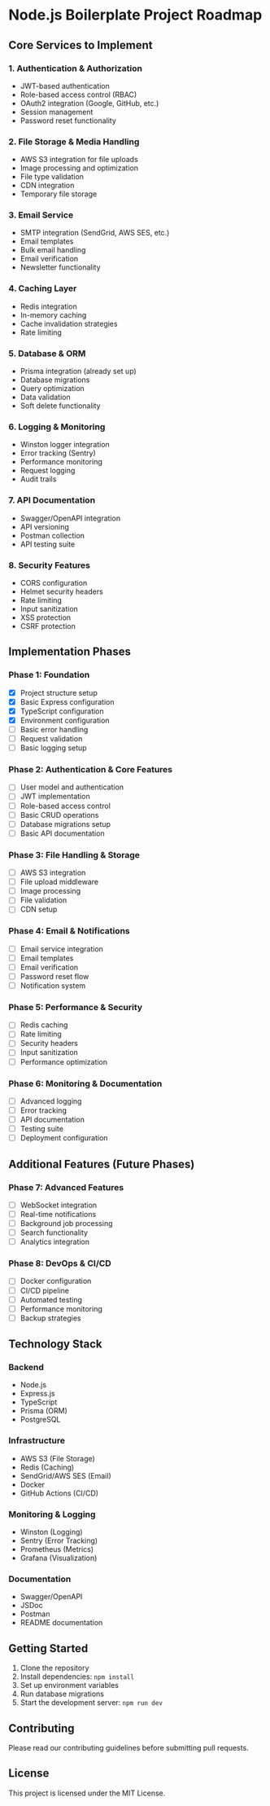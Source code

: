 # Node.js Boilerplate Project Roadmap

## Core Services to Implement

### 1. Authentication & Authorization
- JWT-based authentication
- Role-based access control (RBAC)
- OAuth2 integration (Google, GitHub, etc.)
- Session management
- Password reset functionality

### 2. File Storage & Media Handling
- AWS S3 integration for file uploads
- Image processing and optimization
- File type validation
- CDN integration
- Temporary file storage

### 3. Email Service
- SMTP integration (SendGrid, AWS SES, etc.)
- Email templates
- Bulk email handling
- Email verification
- Newsletter functionality

### 4. Caching Layer
- Redis integration
- In-memory caching
- Cache invalidation strategies
- Rate limiting

### 5. Database & ORM
- Prisma integration (already set up)
- Database migrations
- Query optimization
- Data validation
- Soft delete functionality

### 6. Logging & Monitoring
- Winston logger integration
- Error tracking (Sentry)
- Performance monitoring
- Request logging
- Audit trails

### 7. API Documentation
- Swagger/OpenAPI integration
- API versioning
- Postman collection
- API testing suite

### 8. Security Features
- CORS configuration
- Helmet security headers
- Rate limiting
- Input sanitization
- XSS protection
- CSRF protection

## Implementation Phases

### Phase 1: Foundation
- [x] Project structure setup
- [x] Basic Express configuration
- [x] TypeScript configuration
- [x] Environment configuration
- [ ] Basic error handling
- [ ] Request validation
- [ ] Basic logging setup

### Phase 2: Authentication & Core Features
- [ ] User model and authentication
- [ ] JWT implementation
- [ ] Role-based access control
- [ ] Basic CRUD operations
- [ ] Database migrations setup
- [ ] Basic API documentation

### Phase 3: File Handling & Storage
- [ ] AWS S3 integration
- [ ] File upload middleware
- [ ] Image processing
- [ ] File validation
- [ ] CDN setup

### Phase 4: Email & Notifications
- [ ] Email service integration
- [ ] Email templates
- [ ] Email verification
- [ ] Password reset flow
- [ ] Notification system

### Phase 5: Performance & Security
- [ ] Redis caching
- [ ] Rate limiting
- [ ] Security headers
- [ ] Input sanitization
- [ ] Performance optimization

### Phase 6: Monitoring & Documentation
- [ ] Advanced logging
- [ ] Error tracking
- [ ] API documentation
- [ ] Testing suite
- [ ] Deployment configuration

## Additional Features (Future Phases)

### Phase 7: Advanced Features
- [ ] WebSocket integration
- [ ] Real-time notifications
- [ ] Background job processing
- [ ] Search functionality
- [ ] Analytics integration

### Phase 8: DevOps & CI/CD
- [ ] Docker configuration
- [ ] CI/CD pipeline
- [ ] Automated testing
- [ ] Performance monitoring
- [ ] Backup strategies

## Technology Stack

### Backend
- Node.js
- Express.js
- TypeScript
- Prisma (ORM)
- PostgreSQL

### Infrastructure
- AWS S3 (File Storage)
- Redis (Caching)
- SendGrid/AWS SES (Email)
- Docker
- GitHub Actions (CI/CD)

### Monitoring & Logging
- Winston (Logging)
- Sentry (Error Tracking)
- Prometheus (Metrics)
- Grafana (Visualization)

### Documentation
- Swagger/OpenAPI
- JSDoc
- Postman
- README documentation

## Getting Started

1. Clone the repository
2. Install dependencies: `npm install`
3. Set up environment variables
4. Run database migrations
5. Start the development server: `npm run dev`

## Contributing

Please read our contributing guidelines before submitting pull requests.

## License

This project is licensed under the MIT License.
